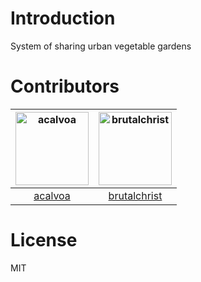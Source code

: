 # Introduction

System of sharing urban vegetable gardens

# Contributors

[<img alt="acalvoa" src="https://avatars1.githubusercontent.com/u/7796115?v=4&s=117" width="117">](https://github.com/acalvoa) |[<img alt="brutalchrist" src="https://avatars0.githubusercontent.com/u/806569?v=4&s=117" width="117">](https://github.com/brutalchrist) |
:---: |:---: |
[acalvoa](https://github.com/acalvoa) |[brutalchrist](https://github.com/brutalchrist) |


# License

MIT
